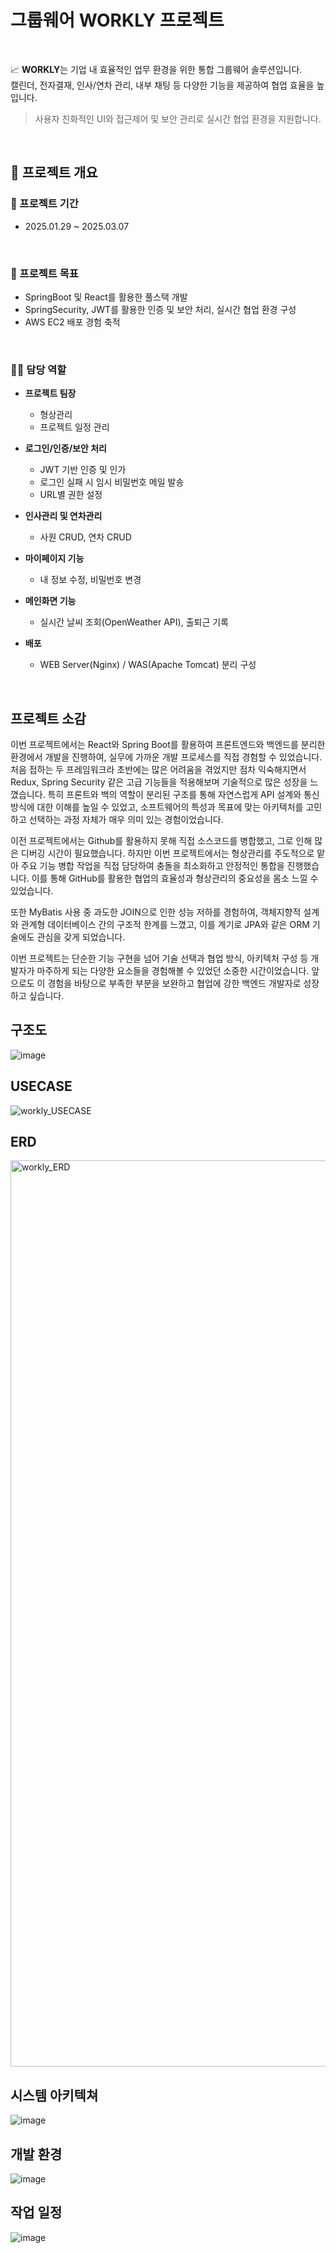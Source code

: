 # 그룹웨어 WORKLY 프로젝트

<br> 

📈  **WORKLY**는 기업 내 효율적인 업무 환경을 위한 통합 그룹웨어 솔루션입니다.  
캘린더, 전자결재, 인사/연차 관리, 내부 채팅 등 다양한 기능을 제공하여 협업 효율을 높입니다.

> 사용자 친화적인 UI와 접근제어 및 보안 관리로 실시간 협업 환경을 지원합니다.

<br>

## 📌 프로젝트 개요

<h3>📅 프로젝트 기간</h3>

  - 2025.01.29 ~ 2025.03.07

<br>

<h3>📝 프로젝트 목표</h3>

  - SpringBoot 및 React를 활용한 풀스택 개발
  - SpringSecurity, JWT를 활용한 인증 및 보안 처리, 실시간 협업 환경 구성
  - AWS EC2 배포 경험 축적

<br>

<h3>👨‍💻 담당 역할</h3>

  - **프로젝트 팀장**
    - 형상관리
    - 프로젝트 일정 관리
      
  - **로그인/인증/보안 처리**
    - JWT 기반 인증 및 인가
    - 로그인 실패 시 임시 비밀번호 메일 발송
    - URL별 권한 설정
      
  - **인사관리 및 연차관리**
    - 사원 CRUD, 연차 CRUD
      
  - **마이페이지 기능**
    - 내 정보 수정, 비밀번호 변경
      
  - **메인화면 기능**
    - 실시간 날씨 조회(OpenWeather API), 출퇴근 기록
      
  - **배포**
    - WEB Server(Nginx) / WAS(Apache Tomcat) 분리 구성


<br>

## 프로젝트 소감

이번 프로젝트에서는 React와 Spring Boot를 활용하여 프론트엔드와 백엔드를 분리한 환경에서 개발을 진행하여, 실무에 가까운 개발 프로세스를 직접 경험할 수 있었습니다. 처음 접하는 두 프레임워크라 초반에는 많은 어려움을 겪었지만 점차 익숙해지면서 Redux, Spring Security 같은 고급 기능들을 적용해보며 기술적으로 많은 성장을 느꼈습니다. 특히 프론트와 백의 역할이 분리된 구조를 통해 자연스럽게 API 설계와 통신 방식에 대한 이해를 높일 수 있었고, 소프트웨어의 특성과 목표에 맞는 아키텍처를 고민하고 선택하는 과정 자체가 매우 의미 있는 경험이었습니다.

이전 프로젝트에서는 Github를 활용하지 못해 직접 소스코드를 병합했고, 그로 인해 많은 디버깅 시간이 필요했습니다. 하지만 이번 프로젝트에서는 형상관리를 주도적으로 맡아 주요 기능 병합 작업을 직접 담당하여 충돌을 최소화하고 안정적인 통합을 진행했습니다. 이를 통해 GitHub를 활용한 협업의 효율성과 형상관리의 중요성을 몸소 느낄 수 있었습니다.

또한 MyBatis 사용 중 과도한 JOIN으로 인한 성능 저하를 경험하여, 객체지향적 설계와 관계형 데이터베이스 간의 구조적 한계를 느꼈고, 이를 계기로 JPA와 같은 ORM 기술에도 관심을 갖게 되었습니다.

이번 프로젝트는 단순한 기능 구현을 넘어 기술 선택과 협업 방식, 아키텍처 구성 등 개발자가 마주하게 되는 다양한 요소들을 경험해볼 수 있었던 소중한 시간이었습니다. 앞으로도 이 경험을 바탕으로 부족한 부분을 보완하고 협업에 강한 백엔드 개발자로 성장하고 싶습니다.


<h2>구조도</h2>

![image](https://github.com/user-attachments/assets/4f3503fb-7b06-4598-8fcf-e1b438985a88)

<h2>USECASE</h2>

![workly_USECASE](https://github.com/user-attachments/assets/4ad85dcf-4cca-4f07-9a4c-04a23baafb6c)


<h2>ERD</h2>

<img width="1450" alt="workly_ERD" src="https://github.com/user-attachments/assets/e6a947fc-b695-4fc7-a5b4-f10add9ef539" />


<h2>시스템 아키텍쳐</h2>

![image](https://github.com/user-attachments/assets/664fcbac-5a98-44c2-a6cb-b55a49bafbfa)

<h2>개발 환경</h2>

![image](https://github.com/user-attachments/assets/12fb34ef-29f2-4648-8478-f59fa628e0b5)

<h2>작업 일정</h2>

![image](https://github.com/user-attachments/assets/34429ea3-3735-420a-9c30-c03d9b14ee02)

